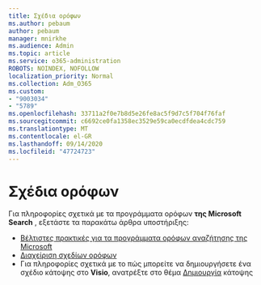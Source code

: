 ```yaml
---
title: Σχέδια ορόφων
ms.author: pebaum
author: pebaum
manager: mnirkhe
ms.audience: Admin
ms.topic: article
ms.service: o365-administration
ROBOTS: NOINDEX, NOFOLLOW
localization_priority: Normal
ms.collection: Adm_O365
ms.custom:
- "9003034"
- "5789"
ms.openlocfilehash: 33711a2f0e7b8d5e26fe8ac5f9d7c5f704f76faf
ms.sourcegitcommit: c6692ce0fa1358ec3529e59ca0ecdfdea4cdc759
ms.translationtype: MT
ms.contentlocale: el-GR
ms.lasthandoff: 09/14/2020
ms.locfileid: "47724723"
---
```

# <a name="floor-plans"></a>Σχέδια ορόφων

Για πληροφορίες σχετικά με τα προγράμματα ορόφων **της Microsoft Search**  , εξετάστε τα παρακάτω άρθρα υποστήριξης:
- [Βέλτιστες πρακτικές για τα προγράμματα ορόφων αναζήτησης της Microsoft](https://docs.microsoft.com/microsoftsearch/floorplans-bestpractices)  
- [Διαχείριση σχεδίων ορόφων](https://docs.microsoft.com/microsoftsearch/manage-floorplans)  
- Για πληροφορίες σχετικά με το πώς μπορείτε να δημιουργήσετε ένα σχέδιο κάτοψης στο **Visio**, ανατρέξτε στο θέμα [Δημιουργία](https://support.office.com/article/create-a-floor-plan-ec17da08-64aa-4ead-9b9b-35e821645791) κάτοψης